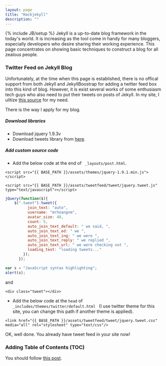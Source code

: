 ```yaml
---
layout: page
title: "Hackjekyll"
description: ""
---
```

{% include JB/setup %}
Jekyll is a up-to-date blog framework in the today's world. It is increasing as the tool come in handy for many bloggers, especially developers who desire sharing their working experience. This page concentrates on showing basic techniques to construct a blog for all zealous people.

### Twitter Feed on Jekyll Blog
Unfortunately, at the time when this page is established, there is no offical support from both Jekyll and JekyllBoostrap for adding a twitter feed box into this kind of blog. However, it is exist several works of some enthusiasm tech guys who also need to put their tweets on posts of Jekyll. In my site, I ulitize [this source](http://tweet.seaofclouds.com/) for my need.

There is the way I apply for my blog.

##### Download libraries
- Download jquery 1.9.3v
- Download tweets library from [here](https://github.com/seaofclouds/tweet/zipball/master).


##### Add custom source code
- Add the below code at the end of ``` _layouts/post.html```.


```
<script src="{{ BASE_PATH }}/assets/themes/jquery-1.9.1.min.js"> </script>
```
```
<script src="{{ BASE_PATH }}/assets/tweetfeed/tweet/jquery.tweet.js" type="text/javascript"></script>
```

```javascript
jQuery(function($){
    $(".tweet").tweet({
          join_text: "auto",
          username: "mrhoangnm",
          avatar_size: 48,
          count: 5,
          auto_join_text_default: " we said, ",
          auto_join_text_ed: " we ",
          auto_join_text_ing: " we were ",
          auto_join_text_reply: " we replied ",
          auto_join_text_url: " we were checking out ",
          loading_text: "loading tweets..."
        });
      });
```

 ```javascript
 var s = "JavaScript syntax highlighting";
 alert(s);
 ```


and

```
<div class="tweet"></div>
```

- Add the below code at the ``` head ``` of ```_includes/themes/twitter/default.html ``` (I use twitter theme for this site, you can change this path if another theme is applied). 

```
<link href="{{ BASE_PATH }}/assets/tweetfeed/tweet/jquery.tweet.css" media="all" rel="stylesheet" type="text/css"/>
```

OK, well done. You already have tweet feed in your site now!

### Adding Table of Contents (TOC)
You should follow [this post](http://brizzled.clapper.org/blog/2012/02/04/generating-a-table-of-contents-in-octopress/).
